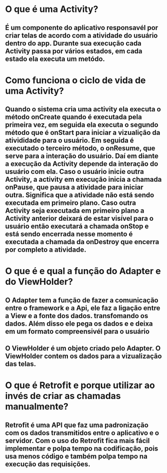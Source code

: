 # O que é uma Activity?
## É um componente do aplicativo responsavél por criar telas de acordo com a atividade do usuário dentro do app. Durante sua execução cada Activity passa por vários estados, em cada estado ela executa um metódo.
# Como funciona o ciclo de vida de uma Activity?
## Quando o sistema cria uma activity ela executa o método onCreate quando é executada pela primeira vez, em seguida ela executa o segundo método que é onStart para iniciar a vizualição da ativididade para o usuário. Em seguida é executado o terceiro método, o onResume, que serve para a interação do usuário. Daí em diante a execução da Activity depende da interação do usuário com ela. Caso o usuário inicie outra Activity, a activity em execução inicia a chamada onPause, que pausa a atividade para iniciar outra. Significa que a atividade não está sendo executada em primeiro plano. Caso outra Activity seja executada em primeiro plano a Activity anterior deixará de estar visível para o usuário então executará a chamada onStop e está sendo encerrada nesse momento é executada a chamada da onDestroy que encerra por completo a atividade.
# O que é e qual a função do Adapter e do ViewHolder?
## O Adapter tem a função de fazer a comunicação entre o framework e a Api, ele faz a ligação entre a View e a fonte dos dados. transfomando os dados. Além disso ele pega os dados e e deixa em um formato compreensivél para o usuário
## O ViewHolder é um objeto criado pelo Adapter. O ViewHolder contem os dados para a vizualização das telas.
# O que é Retrofit e porque utilizar ao invés de criar as chamadas manualmente?
## Retrofit é uma API que faz uma padronização com os dados transmitidos entre o aplicativo e o servidor. Com o uso do Retrofit fica mais fácil implementar e polpa tempo na codificação, pois usa menos código e também polpa tempo na execução das requisições. 
